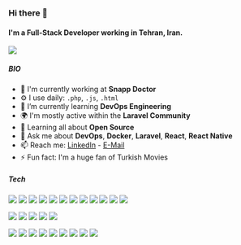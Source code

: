 
### Hi there 👋

#### I'm a Full-Stack Developer working in Tehran, Iran.
![](https://komarev.com/ghpvc/?username=ajangi&color=0069b4)
##### BIO

- 🏢 I'm currently working at **Snapp Doctor**
- ⚙️ I use daily: `.php`, `.js`, `.html`
- 🌱 I’m currently learning **DevOps Engineering**
- 🌍 I'm mostly active within the **Laravel Community**
- 🌱 Learning all about **Open Source**
- 💬 Ask me about **DevOps**, **Docker**, **Laravel**, **React**, **React Native**
- 📫 Reach me: [LinkedIn](https://www.linkedin.com/in/alireza-jangi-9b280867/) - [E-Mail](mailto:ajangi@hotmail.com)
- ⚡️ Fun fact: I'm a huge fan of Turkish Movies
##### Tech
<p>
  <img src="https://img.shields.io/badge/-PHP-2c3e50?style=flat&logo=PHP&logoColor=ffffff&labelColor=34495e"/>
  <img src="https://img.shields.io/badge/-GoLang-2c3e50?style=flat&logo=Go&logoColor=ffffff&labelColor=34495e"/>
  <img src="https://img.shields.io/badge/-Rust-2c3e50?style=flat&logo=Rust&logoColor=ffffff&labelColor=34495e"/>
  <img src="https://img.shields.io/badge/-NodeJs-2c3e50?style=flat&logo=Node.js&logoColor=ffffff&labelColor=34495e"/>
  <img src="https://img.shields.io/badge/-Python-2c3e50?style=flat&logo=Python&logoColor=ffffff&labelColor=34495e"/>
  <img src="https://img.shields.io/badge/-Laravel-2c3e50?style=flat&logo=Laravel&logoColor=ffffff&labelColor=34495e"/>
  <img src="https://img.shields.io/badge/-Lumen-2c3e50?style=flat&logo=Lumen&logoColor=ffffff&labelColor=34495e"/>
  <img src="https://img.shields.io/badge/-Sypfony-2c3e50?style=flat&logo=Symfony&logoColor=ffffff&labelColor=34495e"/>
  <img src="https://img.shields.io/badge/-ExpressJs-2c3e50?style=flat&logo=Express&logoColor=ffffff&labelColor=34495e"/>
  <img src="https://img.shields.io/badge/-React-2c3e50?style=flat&logo=React&logoColor=ffffff&labelColor=34495e"/>
  <img src="https://img.shields.io/badge/-Redux-2c3e50?style=flat&logo=Redux&logoColor=ffffff&labelColor=34495e"/>
  <img src="https://img.shields.io/badge/-React Native-2c3e50?style=flat&logo=React&logoColor=ffffff&labelColor=34495e"/>
</p>
<p>
  <img src="https://img.shields.io/badge/-MySql-2c3e50?style=flat&logo=Mysql&logoColor=ffffff&labelColor=34495e"/>
  <img src="https://img.shields.io/badge/-MongoDB-2c3e50?style=flat&logo=MongoDB&logoColor=ffffff&labelColor=34495e"/>
  <img src="https://img.shields.io/badge/-Redis-2c3e50?style=flat&logo=Redis&logoColor=ffffff&labelColor=34495e"/>
  <img src="https://img.shields.io/badge/-PostgreSQL-2c3e50?style=flat&logo=PostgreSQL&logoColor=ffffff&labelColor=34495e"/>
  <img src="https://img.shields.io/badge/-Memcached-2c3e50?style=flat&logo=Memcached&logoColor=ffffff&labelColor=34495e"/>
</p>
<p>
  <img src="https://img.shields.io/badge/-Linux-2c3e50?style=flat&logo=Linux&logoColor=ffffff&labelColor=34495e"/>
  <img src="https://img.shields.io/badge/-Git-2c3e50?style=flat&logo=Git&logoColor=ffffff&labelColor=34495e"/>
  <img src="https://img.shields.io/badge/-Docker-2c3e50?style=flat&logo=Docker&logoColor=ffffff&labelColor=34495e"/>
  <img src="https://img.shields.io/badge/-Kubernetes-2c3e50?style=flat&logo=Kubernetes&logoColor=ffffff&labelColor=34495e"/>
  <img src="https://img.shields.io/badge/-Kong Api Gateway-2c3e50?style=flat&logo=Kong&logoColor=ffffff&labelColor=34495e"/>
  <img src="https://img.shields.io/badge/-Graylog-2c3e50?style=flat&logo=Graylog&logoColor=ffffff&labelColor=34495e"/>
  <img src="https://img.shields.io/badge/-Sentry-2c3e50?style=flat&logo=Sentry&logoColor=ffffff&labelColor=34495e"/>
  <img src="https://img.shields.io/badge/-Bash-2c3e50?style=flat&logo=GNU-Bash&logoColor=ffffff&labelColor=34495e"/>
  <img src="https://img.shields.io/badge/-Istio-2c3e50?style=flat&logo=Istio&logoColor=ffffff&labelColor=34495e"/>
</p>
<!--
**ajangi/ajangi** is a ✨ _special_ ✨ repository because its `README.md` (this file) appears on your GitHub profile.
Here are some ideas to get you started:

- 🔭 I’m currently working on ...
- 🌱 I’m currently learning ...
- 👯 I’m looking to collaborate on ...
- 🤔 I’m looking for help with ...
- 💬 Ask me about ...
- 📫 How to reach me: ...
- 😄 Pronouns: ...
- ⚡ Fun fact: ...
-->

